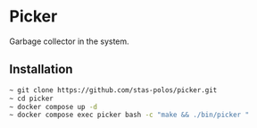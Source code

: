 # Picker

Garbage collector in the system.

## Installation
```bash
~ git clone https://github.com/stas-polos/picker.git
~ cd picker
~ docker compose up -d
~ docker compose exec picker bash -c "make && ./bin/picker "
```
